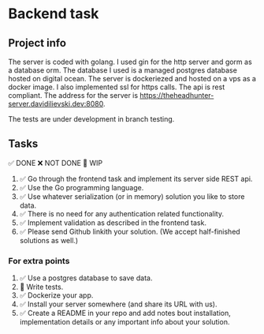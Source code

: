 # Backend task

## Project info

The server is coded with golang. I used gin for the http server and gorm as a database orm. The database I used is a managed postgres database hosted on digital ocean. The server is dockeriezed and hosted on a vps as a docker image. I also implemented ssl for https calls. The api is rest compliant. The address for the server is https://theheadhunter-server.davidilievski.dev:8080.

The tests are under development in branch testing.

## Tasks
✅ DONE ❌ NOT DONE 👷 WIP
1. ✅ Go through the frontend task and implement its server side REST api.
2. ✅ Use the Go programming language.
3. ✅ Use whatever serialization (or in memory) solution you like to store data.
4. ✅ There is no need for any authentication related functionality.
5. ✅ Implement validation as described in the frontend task.
6. ✅ Please send Github linkith your solution. (We accept half-finished solutions as well.)

### For extra points
1. ✅ Use a postgres database to save data.
2. 👷 Write tests.
3. ✅ Dockerize your app.
4. ✅ Install your server somewhere (and share its URL with us).
5. ✅ Create a README in your repo and add notes bout installation, implementation details or any important info about your solution.

